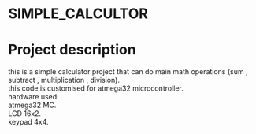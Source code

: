 # SIMPLE_CALCULTOR

# Project description

this is a simple calculator project that can do main math operations (sum , subtract , multiplication , division).\
this code is customised for atmega32 microcontroller.\
hardware used:\
atmega32 MC.\
LCD 16x2.\
keypad 4x4.
